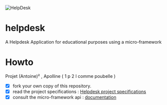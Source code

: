 ![HelpDesk](http://angular.kobject.net/git/phalconist/helpdesk.png "HelpDesk")
# helpdesk
A Helpdesk Application for educational purposes using a micro-framework
# Howto

Projet (Antoine)² , Apolline ( 1 p 2 l comme poubelle )

- [x] fork your own copy of this repository.
- [x] read the project specifications : [Helpdesk project specifications](http://slamwiki.kobject.net/php-rt/projets/projet-2015/)
- [x] consult the micro-framework api : [documentation](http://api.kobject.net/micro-framework/)
